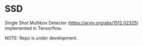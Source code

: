 # SSD
Single Shot Multibox Detector (https://arxiv.org/abs/1512.02325) implemented in Tensorflow.

NOTE: Repo is under development.
